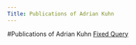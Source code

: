 ```yaml
---
Title: Publications of Adrian Kuhn
---
```

#Publications of Adrian Kuhn
[Fixed Query](%assets_url%/scgbib/?query=*&filter=Year)
